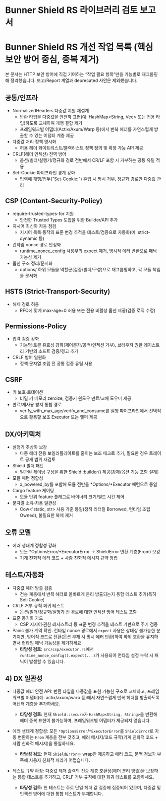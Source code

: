 # Bunner Shield RS 라이브러리 검토 보고서
# Bunner Shield RS 개선 작업 목록 (핵심 보안 방어 중심, 중복 제거)

본 문서는 HTTP 보안 방어에 직접 기여하는 “작업 필요 항목”만을 기능별로 재그룹핑해 정리했습니다. 보고/Report 계열과 deprecated 사안은 제외했습니다.

## 공통/인프라

- NormalizedHeaders 다중값 지원 재설계
  - 반환 타입을 다중값을 안전히 표현(예: HashMap<String, Vec<String>> 또는 전용 타입)하도록 교체하여 개행 결합 제거
  - 프레임워크별 어댑터(Actix/Axum/Warp 등)에서 반복 헤더를 자연스럽게 방출할 수 있는 어댑터 계층 제공
- 다중값 처리 정책 명시화
  - 허용 헤더 화이트리스트/블랙리스트 정책 정의 및 확장 가능 API 제공
- CRLF(헤더 인젝션) 전역 방어
  - 옵션/빌더/실행기/정규화 경로 전반에서 CR/LF 포함 시 거부하는 공통 유틸 적용
- Set-Cookie 파이프라인 경계 강화
  - 입력에 개행/접두("Set-Cookie:") 혼입 시 명시 거부, 정규화 경로만 다중값 관리

## CSP (Content-Security-Policy)

- require-trusted-types-for 지원
  - 안전한 Trusted Types 도입을 위한 Builder/API 추가
- 지시어 최신화 자동 점검
  - 지시어 목록·동작의 표준 변경 추적을 테스트/검증으로 자동화(예: strict-dynamic 등)
- 런타임 nonce 경로 안정화
  - runtime_nonce_config 사용부의 expect 제거, 명시적 에러 반환으로 패닉 가능성 제거
- 옵션 구조 정리/문서화
  - options/ 하위 모듈을 역할군(검증/빌더/구성)으로 재그룹핑하고, 각 모듈 책임을 문서화

## HSTS (Strict-Transport-Security)

- 해제 경로 허용
  - RFC에 맞게 max-age=0 허용 또는 전용 비활성 옵션 제공(검증 로직 수정)

## Permissions-Policy

- 입력 검증 강화
  - 기능명·토큰 유효성 강화(제어문자/공백/인젝션 거부), 브라우저 권한 레지스트리 기반의 소프트 검증/경고 추가
- CRLF 방어 일원화
  - 정책 문자열 조립 전 공통 검증 유틸 사용

## CSRF

- 키 보호·로테이션
  - 비밀 키 메모리 zeroize, 검증키 윈도우 만료/교체 도우미 제공
- 만료/재사용 방지 통합 경로
  - verify_with_max_age/verify_and_consume를 실행 파이프라인에서 선택적으로 활용할 보조 Executor 또는 헬퍼 제공

## DX/아키텍처

- 실행기 추상화 보강
  - 다중 헤더 전용 보일러플레이트를 줄이는 보조 매크로 추가, 필요한 경우 트레이트 공개 범위 재검토
- Shield 빌더 패턴
  - 일관된 체이닝 구성을 위한 Shield::builder() 제공(강제/옵션 기능 포함 설계)
- 모듈 패턴 정합성
  - x_powered_by를 포함해 모듈 전반을 *Options/*Executor 패턴으로 통일
- Cargo feature 게이팅
  - 모듈 단위 feature 플래그로 바이너리 크기/빌드 시간 제어
- 문자열 소유·차용 일관성
  - Cow<'static, str> 사용 기준 통일(정적 리터럴 Borrowed, 런타임 조립 Owned), 불필요한 복제 제거

## 오류 모델

- 에러 생태계 정합성 강화
  - 모든 *OptionsError/*ExecutorError -> ShieldError 변환 계층(From) 보강
  - 기계 친화적 에러 코드 + 사람 친화적 메시지 규약 정립

## 테스트/자동화

- 다중값 헤더 방출 검증
  - 전송 계층에서 반복 헤더로 올바르게 분리 방출되는지 통합 테스트 추가(특히 Set-Cookie)
- CRLF 거부 규칙 회귀 테스트
  - 옵션/빌더/정규화/실행기 전 경로에 대한 인젝션 방어 테스트 포함
- 표준 동기화 가드
  - CSP 지시어·권한 레지스트리 등 표준 변경 추적을 테스트 기반으로 주기 검증
- Panic 불가 계약 확인: 런타임 nonce 경로에서 `expect` 사용은 상태상 불가능한 분기지만, 방어적 코드로 전환(옵션 부재 시 명시 에러 반환)하여 하위 호환을 유지하면서 런타임 패닉 가능성을 제거하세요.
  - **타당성 검토:** `src/csp/executor.rs`에서 `runtime_nonce_config().expect(...)`가 사용되어 런타임 설정 누락 시 패닉이 발생할 수 있습니다.

## 4) DX 일관성

- 다중값 헤더 안전 API: 반환 타입을 다중값을 표현 가능한 구조로 교체하고, 프레임워크별 어댑터(예: actix/axum/warp 등)에서 자연스럽게 반복 헤더를 방출하도록 어댑터 계층을 추가하세요.
  - **타당성 검토:** 현재 `Shield::secure`가 `HashMap<String, String>`을 반환해 헤더 중복 표현이 불가능하며, 프레임워크별 어댑터가 제공되지 않습니다.
 
- 에러 생태계 정합성: 모든 `*OptionsError`/`*ExecutorError`를 `ShieldError`로 자동 변환하는 `From` 계층을 전부 갖추고, 에러 메시지/코드 규약(기계 친화적 코드 + 사람 친화적 메시지)을 통일하세요.
  - **타당성 검토:** 현재 `ShieldError`는 wrap만 제공하고 에러 코드, 문맥 정보가 부족해 사용자 친화적 처리가 어렵습니다.
- 테스트 규약 확장: 다중값 헤더 출력의 전송 계층 호환성(헤더 분리 방출)을 보장하는 통합 테스트를 추가하고, CRLF 거부 규칙에 대한 회귀 테스트를 포함하세요.
  - **타당성 검토:** 현 테스트는 주로 단일 헤더 값 검증에 집중되어 있으며, 다중값 및 인젝션 방어에 대한 통합 테스트가 부재합니다.

